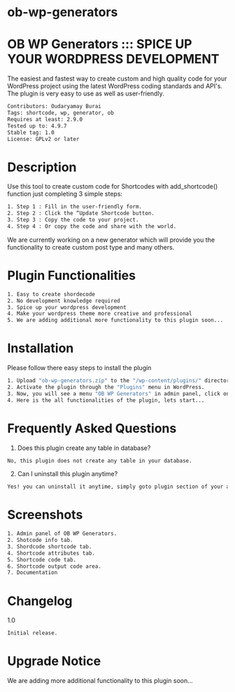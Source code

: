 # ob-wp-generators

# OB WP Generators ::: SPICE UP YOUR WORDPRESS DEVELOPMENT

The easiest and fastest way to create custom and high quality code for your WordPress project using the latest WordPress coding standards and API's. The plugin is very easy to use as well as user-friendly.

```bash
Contributors: Oudaryamay Burai
Tags: shortcode, wp, generator, ob
Requires at least: 2.9.0
Tested up to: 4.9.7
Stable tag: 1.0
License: GPLv2 or later
```



# Description
Use this tool to create custom code for Shortcodes with add_shortcode() function just completing 3 simple steps:

```bash
1. Step 1 : Fill in the user-friendly form.
2. Step 2 : Click the “Update Shortcode button.
3. Step 3 : Copy the code to your project.
4. Step 4 : Or copy the code and share with the world.
```

We are currently working on a new generator which will provide you the functionality to create custom post type and many others.

# Plugin Functionalities

```bash
1. Easy to create shordecode
2. No development knowledge required
3. Spice up your wordpress development
4. Make your wordpress theme more creative and professional
5. We are adding additional more functionality to this plugin soon...
```

# Installation

Please follow there easy steps to install the plugin

```bash 
1. Upload "ob-wp-generators.zip" to the "/wp-content/plugins/" directory and extract it.
2. Activate the plugin through the "Plugins" menu in WordPress.
3. Now, you will see a menu "OB WP Generators" in admin panel, click on it.
4. Here is the all functionalities of the plugin, lets start...
```
# Frequently Asked Questions

1. Does this plugin create any table in database?

```bash
No, this plugin does not create any table in your database.
```

2. Can I uninstall this plugin anytime? 
```bash
Yes! you can uninstall it anytime, simply goto plugin section of your admin panel and delete the plugin named "OB WP Generators".
```

# Screenshots 
```bash
1. Admin panel of OB WP Generators.
2. Shotcode info tab.
3. Shordcode shortcode tab.
4. Shortcode attributes tab.
5. Shortcode code tab.
6. Shortcode output code area.
7. Documentation
```

# Changelog

1.0 
```bash
Initial release.
```

# Upgrade Notice
We are adding more additional functionality to this plugin soon...
